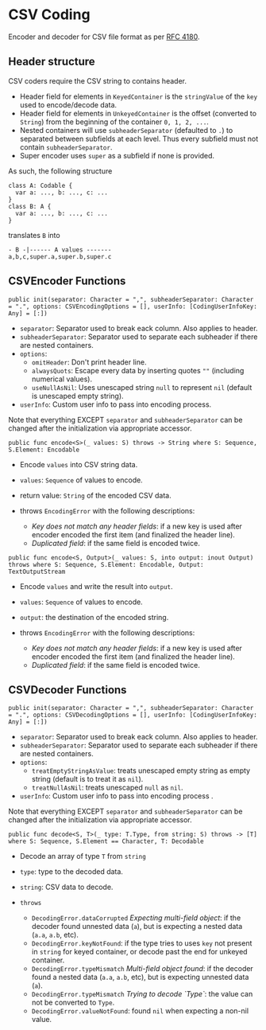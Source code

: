 # CSV Coding

Encoder and decoder for CSV file format as per [RFC 4180](https://tools.ietf.org/html/rfc4180).

## Header structure

CSV coders require the CSV string to contains header.
* Header field for elements in `KeyedContainer` is the `stringValue` of the `key` used to encode/decode data.
* Header field for elements in `UnkeyedContainer` is the offset (converted to `String`) from the beginning of the container `0, 1, 2, ...`.
* Nested containers will use `subheaderSeparator` (defaulted to `.`) to separated between subfields at each level. Thus every subfield must not contain `subheaderSeparator`.
* Super encoder uses `super` as a subfield if none is provided.

As such, the following structure

```
class A: Codable {
  var a: ..., b: ..., c: ...
}
class B: A {
  var a: ..., b: ..., c: ... 
}
```

translates `B` into

```
- B -|------ A values -------
a,b,c,super.a,super.b,super.c
```

## CSVEncoder Functions

```
public init(separator: Character = ",", subheaderSeparator: Character = ".", options: CSVEncodingOptions = [], userInfo: [CodingUserInfoKey: Any] = [:])
```

* `separator`: Separator used to break eack column. Also applies to header.
* `subheaderSeparator`: Separator used to separate each subheader if there are nested containers.
* `options`: 
  * `omitHeader`: Don't print header line.
  * `alwaysQuots`: Escape every data by inserting quotes `""` (including numerical values).
  * `useNullAsNil`: Uses unescaped string `null` to represent `nil` (default is unescaped empty string).
* `userInfo`: Custom user info to pass into encoding process.

Note that everything EXCEPT `separator` and `subheaderSeparator` can be changed after the initialization via appropriate accessor.

```
public func encode<S>(_ values: S) throws -> String where S: Sequence, S.Element: Encodable
```

* Encode `values` into CSV string data.

* `values`: `Sequence` of values to encode.

* return value: `String` of the encoded CSV data.
* throws `EncodingError` with the following descriptions:
  * _Key does not match any header fields_: if a new key is used after encoder encoded the first item (and finalized the header line).
  * _Duplicated field_: if the same field is encoded twice.

```
public func encode<S, Output>(_ values: S, into output: inout Output) throws where S: Sequence, S.Element: Encodable, Output: TextOutputStream
```

* Encode `values` and write the result into `output`.

* `values`: `Sequence` of values to encode.
* `output`: the destination of the encoded string.

* throws `EncodingError` with the following descriptions:
  * _Key does not match any header fields_: if a new key is used after encoder encoded the first item (and finalized the header line).
  * _Duplicated field_: if the same field is encoded twice.

## CSVDecoder Functions

```
public init(separator: Character = ",", subheaderSeparator: Character = ".", options: CSVDecodingOptions = [], userInfo: [CodingUserInfoKey: Any] = [:])
```

* `separator`: Separator used to break eack column. Also applies to header.
* `subheaderSeparator`: Separator used to separate each subheader if there are nested containers.
* `options`: 
  * `treatEmptyStringAsValue`: treats unescaped empty string as empty string (default is to treat it as `nil`).
  * `treatNullAsNil`: treats unescaped `null` as `nil`.
* `userInfo`: Custom user info to pass into encoding process .

Note that everything EXCEPT `separator` and `subheaderSeparator` can be changed after the initialization via appropriate accessor.

```
public func decode<S, T>(_ type: T.Type, from string: S) throws -> [T] where S: Sequence, S.Element == Character, T: Decodable
```

* Decode an array of type `T` from `string`

* `type`: type to the decoded data.
* `string`: CSV data to decode.

* `throws`
  * `DecodingError.dataCorrupted` _Expecting multi-field object_: if the decoder found unnested data (`a`), but is expecting a nested data (`a.a`, `a.b`, etc). 
  * `DecodingError.keyNotFound`: if the type tries to uses `key` not present in `string` for keyed container, or decode past the end for unkeyed container.
  * `DecodingError.typeMismatch` _Multi-field object found_: if the decoder found a nested data (`a.a`, `a.b`, etc), but is expecting unnested data (`a`). 
  * `DecodingError.typeMismatch` _Trying to decode \`Type\`_: the value can not be converted to `Type`.
  * `DecodingError.valueNotFound`: found `nil` when expecting a non-nil value.
